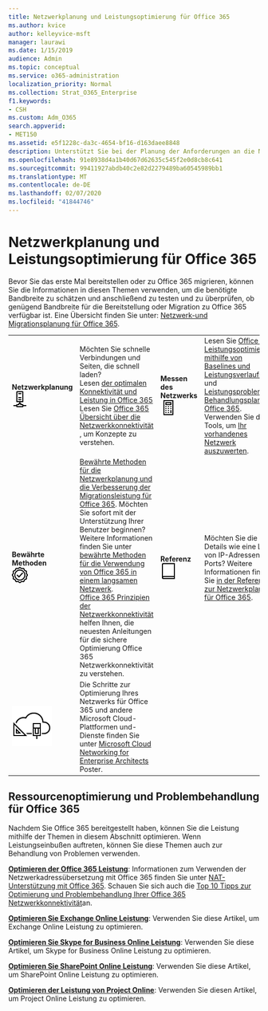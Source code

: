 ```yaml
---
title: Netzwerkplanung und Leistungsoptimierung für Office 365
ms.author: kvice
author: kelleyvice-msft
manager: laurawi
ms.date: 1/15/2019
audience: Admin
ms.topic: conceptual
ms.service: o365-administration
localization_priority: Normal
ms.collection: Strat_O365_Enterprise
f1.keywords:
- CSH
ms.custom: Adm_O365
search.appverid:
- MET150
ms.assetid: e5f1228c-da3c-4654-bf16-d163daee8848
description: Unterstützt Sie bei der Planung der Anforderungen an die Netzwerkbandbreite für Microsoft Office 365. Sobald Sie bereitgestellt haben, kehren Sie hier zur Feinabstimmung zurück und beheben Sie Office 365 Leistung.
ms.openlocfilehash: 91e8938d4a1b40d67d62635c545f2e0d8cb8c641
ms.sourcegitcommit: 99411927abdb40c2e82d2279489ba60545989bb1
ms.translationtype: MT
ms.contentlocale: de-DE
ms.lasthandoff: 02/07/2020
ms.locfileid: "41844746"
---
```

# <a name="network-planning-and-performance-tuning-for-office-365"></a>Netzwerkplanung und Leistungsoptimierung für Office 365
Bevor Sie das erste Mal bereitstellen oder zu Office 365 migrieren, können Sie die Informationen in diesen Themen verwenden, um die benötigte Bandbreite zu schätzen und anschließend zu testen und zu überprüfen, ob genügend Bandbreite für die Bereitstellung oder Migration zu Office 365 verfügbar ist. Eine Übersicht finden Sie unter: [Netzwerk-und Migrationsplanung für Office 365](network-and-migration-planning.md).
  
|||||
|:-----|:-----|:-----|:-----|
|**Netzwerkplanung** <br/> ![Netzwerk](media/5e9dcd06-601b-4b28-88dc-f524e7548794.png)           <br/> |Möchten Sie schnelle Verbindungen und Seiten, die schnell laden?  <br/> Lesen [der optimalen Konnektivität und Leistung in Office 365](https://aka.ms/o365perfprinciples) <br/> Lesen Sie [Office 365 Übersicht über die Netzwerkkonnektivität](https://docs.microsoft.com/office365/enterprise/office-365-networking-overview) , um Konzepte zu verstehen.  <br/> |**Messen des Netzwerks** <br/> ![Rechner](media/d690a132-4884-40eb-a918-526bb3dff3cc.png)           <br/> |Lesen Sie [Office 365 Leistungsoptimierung mithilfe von Baselines und Leistungsverlaufs](performance-tuning-using-baselines-and-history.md) -und [Leistungsproblem Behandlungsplan für Office 365](performance-troubleshooting-plan.md).  <br/> Verwenden Sie diese Tools, um [Ihr vorhandenes Netzwerk auszuwerten](network-and-migration-planning.md#calculators).  <br/> |
|**Bewährte Methoden** <br/> ![Bewährte Methoden](media/2a659a5c-1007-47d3-a6c6-a19e018ab29b.png)           <br/> |[Bewährte Methoden für die Netzwerkplanung und die Verbesserung der Migrationsleistung für Office 365](network-and-migration-planning.md#BestPractices). Möchten Sie sofort mit der Unterstützung Ihrer Benutzer beginnen? Weitere Informationen finden Sie unter [bewährte Methoden für die Verwendung von Office 365 in einem langsamen Netzwerk](https://support.office.com/article/fd16c8d2-4799-4c39-8fd7-045f06640166).  <br/> [Office 365 Prinzipien der Netzwerkkonnektivität](https://aka.ms/o365networkingprinciples) helfen Ihnen, die neuesten Anleitungen für die sichere Optimierung Office 365 Netzwerkkonnektivität zu verstehen.  <br/> |**Referenz** <br/> ![Buch oder Journal](media/56dff3c1-f605-48d8-811f-7d13ce639ecd.png)           <br/> |Möchten Sie die Details wie eine Liste von IP-Adressen und Ports? Weitere Informationen finden Sie [in der Referenz zur Netzwerkplanung für Office 365](network-and-migration-planning.md#NetReference).  <br/> |
|![Siehe das Poster Microsoft Cloud Networking for Enterprise Architects](media/3094be9f-2407-4fa5-896d-aa66ef7b9bb9.png)           <br/> |Die Schritte zur Optimierung Ihres Netzwerks für Office 365 und andere Microsoft Cloud-Plattformen und-Dienste finden Sie unter [Microsoft Cloud Networking for Enterprise Architects](https://aka.ms/cloudarchnetworking) Poster.  <br/> |
   
## <a name="performance-tuning-and-troubleshooting-resources-for-office-365"></a>Ressourcenoptimierung und Problembehandlung für Office 365
<a name="apptuning"> </a>

Nachdem Sie Office 365 bereitgestellt haben, können Sie die Leistung mithilfe der Themen in diesem Abschnitt optimieren. Wenn Leistungseinbußen auftreten, können Sie diese Themen auch zur Behandlung von Problemen verwenden.
  
 **[Optimieren der Office 365 Leistung](tune-office-365-performance.md)**: Informationen zum Verwenden der Netzwerkadressübersetzung mit Office 365 finden Sie unter [NAT-Unterstützung mit Office 365](nat-support-with-office-365.md). Schauen Sie sich auch die [Top 10 Tipps zur Optimierung und Problembehandlung Ihrer Office 365 Netzwerkkonnektivität](https://docs.microsoft.com/archive/blogs/onthewire/top-10-tips-for-optimising-troubleshooting-your-office-365-network-connectivity)an. 
  
 **[Optimieren Sie Exchange Online Leistung](tune-exchange-online-performance.md)**: Verwenden Sie diese Artikel, um Exchange Online Leistung zu optimieren. 
  
 **[Optimieren Sie Skype for Business Online Leistung](tune-skype-for-business-online-performance.md)**: Verwenden Sie diese Artikel, um Skype for Business Online Leistung zu optimieren. 
  
 **[Optimieren Sie SharePoint Online Leistung](tune-sharepoint-online-performance.md)**: Verwenden Sie diese Artikel, um SharePoint Online Leistung zu optimieren. 
  
 **[Optimieren der Leistung von Project Online](https://support.office.com/article/12ba0ebd-c616-42e5-b9b6-cad570e8409c)**: Verwenden Sie diesen Artikel, um Project Online Leistung zu optimieren. 
  

